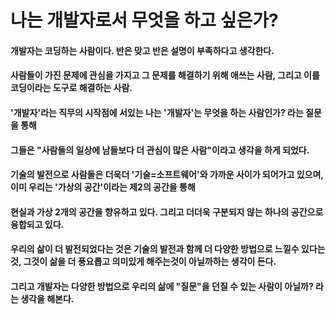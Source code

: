 # 나는 개발자로서 무엇을 하고 싶은가?
#### 개발자는 코딩하는 사람이다. 반은 맞고 반은 설명이 부족하다고 생각한다. 
#### 사람들이 가진 문제에 관심을 가지고 그 문제를 해결하기 위해 애쓰는 사람, 그리고 이를 코딩이라는 도구로 해결하는 사람. 
#### '개발자'라는 직무의 시작점에 서있는 나는 '개발자'는 무엇을 하는 사람인가? 라는 질문을 통해 
#### 그들은 "사람들의 일상에 남들보다 더 관심이 많은 사람"이라고 생각을 하게 되었다.
#### 기술의 발전으로 사람들은 더욱더 '기술=소프트웨어'와 가까운 사이가 되어가고 있으며, 이미 우리는 '가상의 공간'이라는 제2의 공간을 통해 
#### 현실과 가상 2개의 공간을 향유하고 있다. 그리고 더더욱 구분되지 않는 하나의 공간으로 융합되고 있다.
#### 우리의 삶이 더 발전되었다는 것은 기술의 발전과 함께 더 다양한 방법으로 느낄수 있다는 것, 그것이 삶을 더 풍요롭고 의미있게 해주는것이 아닐까하는 생각이 든다.
#### 그리고 개발자는 다양한 방법으로 우리의 삶에 "질문"을 던질 수 있는 사람이 아닐까? 라는 생각을 해본다.


